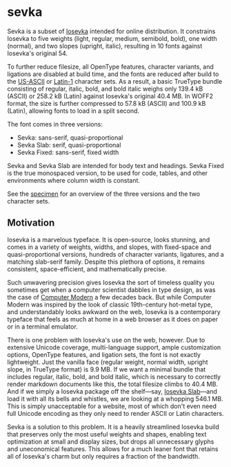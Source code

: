 # sevka

Sevka is a subset of [Iosevka](https://typeof.net/Iosevka/) intended for online distribution. It constrains Iosevka to five weights (light, regular, medium, semibold, bold), one width (normal), and two slopes (upright, italic), resulting in 10 fonts against Iosevka's original 54.

To further reduce filesize, all OpenType features, character variants, and ligations are disabled at build time, and the fonts are reduced after build to the [US-ASCII](https://en.wikipedia.org/wiki/ASCII) or [Latin-1](https://en.wikipedia.org/wiki/ISO/IEC_8859-1) character sets. As a result, a basic TrueType bundle consisting of regular, italic, bold, and bold italic weighs only 139.4 kB (ASCII) or 258.2 kB (Latin) against Iosevka's original 40.4 MB. In WOFF2 format, the size is further compressed to 57.8 kB (ASCII) and 100.9 kB (Latin), allowing fonts to load in a split second.

The font comes in three versions:

* Sevka: sans-serif, quasi-proportional
* Sevka Slab: serif, quasi-proportional
* Sevka Fixed: sans-serif, fixed width

Sevka and Sevka Slab are intended for body text and headings. Sevka Fixed is the true monospaced version, to be used for code, tables, and other environments where column width is constant.

See the [specimen](specimen.html) for an overview of the three versions and the two character sets.

## Motivation

Iosevka is a marvelous typeface. It is open-source, looks stunning, and comes in a variety of weights, widths, and slopes, with fixed-space and quasi-proportional versions, hundreds of character variants, ligatures, and a matching slab-serif family. Despite this plethora of options, it remains consistent, space-efficient, and mathematically precise.

Such unwavering precision gives Iosevka the sort of timeless quality you sometimes get when a computer scientist dabbles in type design, as was the case of [Computer Modern](https://en.wikipedia.org/wiki/Computer_Modern) a few decades back. But while Computer Modern was inspired by the look of classic 19th-century hot-metal type, and understandably looks awkward on the web, Iosevka is a contemporary typeface that feels as much at home in a web browser as it does on paper or in a terminal emulator.

There is one problem with Iosevka's use on the web, however. Due to extensive Unicode coverage, multi-language support, ample customization options, OpenType features, and ligation sets, the font is not exactly lightweight. Just the vanilla face (regular weight, normal width, upright slope, in TrueType format) is 9.9 MB. If we want a minimal bundle that includes regular, italic, bold, and bold italic, which is necessary to correctly render markdown documents like this, the total filesize climbs to 40.4 MB. And if we simply a Iosevka package off the shelf—say, [Iosevka Slab](https://github.com/be5invis/Iosevka/releases/download/v33.3.3/PkgTTF-IosevkaSlab-33.3.3.zip)—and load it with all its bells and whistles, we are looking at a whopping 546.1 MB. This is simply unacceptable for a website, most of which don't even need full Unicode encoding as they only need to render ASCII or Latin characters.

Sevka is a solution to this problem. It is a heavily streamlined Iosevka build that preserves only the most useful weights and shapes, enabling text optimization at small and display sizes, but drops all unnecessary glyphs and uneconomical features. This allows for a much leaner font that retains all of Iosevka's charm but only requires a fraction of the bandwidth.

<!--
## Build

Install dependencies, including [node.js](https://nodejs.org/), [ttfautohint](https://freetype.org/ttfautohint/), and [glyphhanger](https://www.zachleat.com/web/glyphhanger/). See [Building](https://github.com/be5invis/Iosevka/blob/main/doc/custom-build.md#building) and [Customized Build](https://github.com/be5invis/Iosevka/blob/main/doc/custom-build.md#customized-build).

```bash
git clone --depth 1 https://github.com/be5invis/Iosevka
cp private-build-plans.toml Iosevka/private-build-plans.toml
cd Iosevka
npm install
npm run build -- contents::Sevka
npm run build -- contents::SevkaSlab
npm run build -- contents::SevkaFixed
bash ../subset.sh
mv dist/LATIN ../dist/LATIN
mv dist/US_ASCII ../dist/US_ASCII
cd ..
rm -rf Iosevka
```
-->

